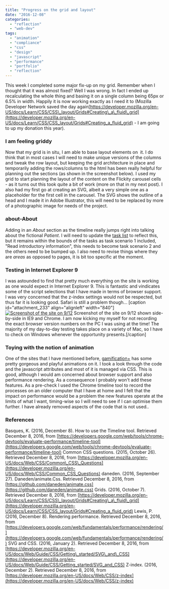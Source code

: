 ```yaml
---
title: "Progress on the grid and layout"
date: "2016-12-08"
categories: 
  - "reflection"
  - "web-dev"
tags: 
  - "animation"
  - "compliance"
  - "css"
  - "design"
  - "javascript"
  - "performance"
  - "portfolio"
  - "reflection"
---
```


This week I completed some major fix-up on my grid. Remember when I thought that it was almost fixed? Well I was wrong. In fact I ended up recalculating the whole thing and basing it on a single column being 65px or 6.5% in width. Happily it is now working exactly as I need it to (Mozilla Developer Network saved the day again<fn>[https://developer.mozilla.org/en-US/docs/Learn/CSS/CSS\_layout/Grids#Creating\_a\_fluid\_grid](https://developer.mozilla.org/en-US/docs/Learn/CSS/CSS_layout/Grids#Creating_a_fluid_grid)</fn> - I am going to up my donation this year).

### I am feeling griddy

Now that my grid is in situ, I am able to base layout elements on  it. I do think that in most cases I will need to make unique versions of the columns and tweak the row layout, but keeping the grid architecture in place and temporarily adding the rows/columns to the html has been really helpful for planning out the sections (as shown in the screenshot below). I used my grid to start planning the layout of the content on the Flickity carousel cells - as it turns out this took quite a bit of work (more on that in my next post). I also had my first go at creating an SVG, albeit a very simple one as a placeholder for the first cell in the carousel. The SVG shows the outline of a head and I made it in Adobe Illustrator, this will need to be replaced by more of a photographic image for needs of the project.

### about-About

Adding in an _About_ section as the timeline really jumps right into talking about the fictional _Patient_. I will need to update the [task list](https://docs.google.com/document/d/e/2PACX-1vQNj8SiUKWqBOTRTo5rnLcG8NxToeAJ7B9Q1eWWRDdl-_Z-dCbCG-E8xzjOhSWc86TWtNntOcL7K84F/pub) to reflect this, but it remains within the bounds of the tasks as task scenario 1 included, "Read introductory information", this needs to become task scenario 2 and the others need to be bumped up. I also need to revise things where they are _areas_ as opposed to pages, it is bit too specific at the moment.

### Testing in Internet Explorer 9

I was astounded to find that pretty much everything on the site is working as one would expect in Internet Explorer 9. This is fantastic and vindicates some of the script selections that I have made in terms of browser support. I was very concerned that the z-index settings would not be respected, but thus far it is looking good. Safari is still a problem though... \[caption id="attachment\_233" align="alignleft" width="840"\][![Screenshot of the site on 9/12](images/journalimage81216-1024x575.png)](http://fionamacneill.co.uk/blog/2016/12/08/progress-on-the-grid-and-layout/journalimage81216/) Screenshot of the site on 9/12 shown side-by-side in IE9 and Chrome. I am now kicking my myself for not recording the exact browser version numbers on the PC I was using at the time! The majority of my day-to-day testing takes place on a variety of Mac, so I have to check on Windows whenever the opportunity presents.\[/caption\]

### Toying with the notion of animation

One of the sites that I have mentioned before, [gamification+](https://gamificationplus.uk/) has some pretty gorgeous and playful animations on it. I took a look through the code and the javascript attributes and most of it is managed via CSS. This is good, although I would am concerned about browser support and also performance rendering. As a consequence I probably won't add these features. As a pre-check I used the Chrome timeline tool to record the processes on an older computer that I have at home and I felt that the impact on performance would be a problem <fn>the new features operate at the limits of what I want, timing-wise so I will need to see if I can optimise them further. I have already removed aspects of the code that is not used.</fn>.

### References

Basques, K. (2016, December 8). How to use the Timeline tool. Retrieved December 8, 2016, from [https://developers.google.com/web/tools/chrome-devtools/evaluate-performance/timeline-tool](https://developers.google.com/web/tools/chrome-devtools/evaluate-performance/timeline-tool) Common CSS questions. (2015, October 26). Retrieved December 8, 2016, from [https://developer.mozilla.org/en-US/docs/Web/CSS/Common\_CSS\_Questions](https://developer.mozilla.org/en-US/docs/Web/CSS/Common_CSS_Questions) daneden. (2016, September 27). Daneden/animate.Css. Retrieved December 8, 2016, from [https://github.com/daneden/animate.css](https://github.com/daneden/animate.css) Grids. (2016, October 7). Retrieved December 8, 2016, from [https://developer.mozilla.org/en-US/docs/Learn/CSS/CSS\_layout/Grids#Creating\_a\_fluid\_grid](https://developer.mozilla.org/en-US/docs/Learn/CSS/CSS_layout/Grids#Creating_a_fluid_grid) Lewis, P. (2016, December 8). Rendering performance. Retrieved December 8, 2016, from [https://developers.google.com/web/fundamentals/performance/rendering/](https://developers.google.com/web/fundamentals/performance/rendering/) SVG and CSS. (2016, January 2). Retrieved December 8, 2016, from [https://developer.mozilla.org/en-US/docs/Web/Guide/CSS/Getting\_started/SVG\_and\_CSS](https://developer.mozilla.org/en-US/docs/Web/Guide/CSS/Getting_started/SVG_and_CSS) Z-index. (2016, December 2). Retrieved December 8, 2016, from [https://developer.mozilla.org/en-US/docs/Web/CSS/z-index](https://developer.mozilla.org/en-US/docs/Web/CSS/z-index)
